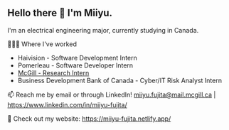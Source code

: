 ## Hello there 👋 I'm Miiyu.

I'm an electrical engineering major, currently studying in Canada.

👩🏻‍💻 Where I've worked
- Haivision - Software Development Intern
- Pomerleau - Software Developer Intern
- [McGill - Research Intern](https://github.com/miiyu-fujita/sure2022)
- Business Development Bank of Canada - Cyber/IT Risk Analyst Intern



📫 Reach me by email or through LinkedIn! 
  miiyu.fujita@mail.mcgill.ca | https://www.linkedin.com/in/miiyu-fujita/


👀 Check out my website: https://miiyu-fujita.netlify.app/
